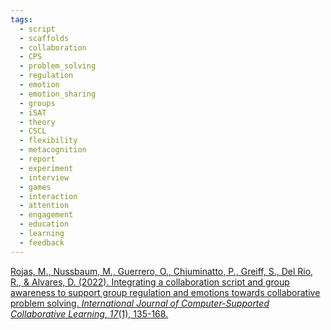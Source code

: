 ```yaml
---
tags:
  - script
  - scaffolds
  - collaboration
  - CPS
  - problem_solving
  - regulation
  - emotion
  - emotion_sharing
  - groups
  - iSAT
  - theory
  - CSCL
  - flexibility
  - metacognition
  - report
  - experiment
  - interview
  - games
  - interaction
  - attention
  - engagement
  - education
  - learning
  - feedback
---
```


[Rojas, M., Nussbaum, M., Guerrero, O., Chiuminatto, P., Greiff, S., Del Rio, R., & Alvares, D. (2022). Integrating a collaboration script and group awareness to support group regulation and emotions towards collaborative problem solving. _International Journal of Computer-Supported Collaborative Learning_, _17_(1), 135-168.](https://link.springer.com/article/10.1007/s11412-022-09362-0)